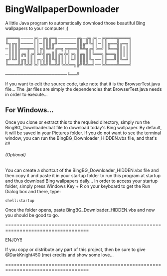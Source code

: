 # BingWallpaperDownloader
A little Java program to automatically download those beautiful Bing wallpapers to your computer ;)

╔═══╗────╔╗─╔╗╔═╗──────╔╗─╔╗╔╗─╔╦═══╦═══╗ 
╚╗╔╗║────║║─║║║╔╝──────║║╔╝╚╣║─║║╔══╣╔═╗║ 
─║║║╠══╦═╣║╔╣╚╝╝╔═╗╔╦══╣╚╩╗╔╣╚═╝║╚══╣║║║║ 
─║║║║╔╗║╔╣╚╝╣╔╗║║╔╗╬╣╔╗║╔╗║║╚══╗╠══╗║║║║║ 
╔╝╚╝║╔╗║║║╔╗╣║║╚╣║║║║╚╝║║║║╚╗──║╠══╝║╚═╝║ 
╚═══╩╝╚╩╝╚╝╚╩╝╚═╩╝╚╩╩═╗╠╝╚╩═╝──╚╩═══╩═══╝

────────────────────╚══╝

If you want to edit the source code, take note that it is the BrowserTest.java file...
The .jar files are simply the dependencies that BrowserTest.java needs in order to execute...

## For Windows...

Once you clone or extract this to the required directory, simply run the BingBG_Downloader.bat file to
download today's Bing wallpaper. By default, it will be saved in your Pictures folder. If you do not want
to see the terminal window, you can run the BingBG_Downloader_HIDDEN.vbs file, and that's it!!

###### (Optional)
You can create a shortcut of the BingBG_Downloader_HIDDEN.vbs file and then copy it and paste it in
your startup folder to run this program at startup and thus download Bing wallpapers daily...
In order to access your startup folder, simply press Windows Key + R on your keyboard to get the Run
Dialog box and there, type:
```
shell:startup
```
Once the folder opens, paste BingBG_Downloader_HIDDEN.vbs and now you should be good to go.

===================================================================================

ENJOY!!

If you copy or distribute any part of this project, then be sure to give @DarkKnight450 (me) credits
and show some love...

===================================================================================


